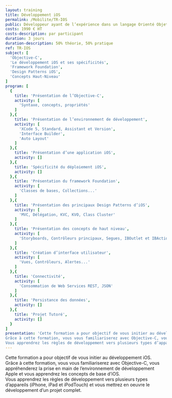 ```yaml
---
layout: training
title: Développement iOS
permalink: /Mobilite/TR-IOS
public: Développeur ayant de l’expérience dans un langage Orienté Objets
costs: 1990 € HT
costs-description: par participant
duration: 3 jours
duration-description: 50% théorie, 50% pratique
ref: TR-IOS
subject: [
  'Objective-C',
  'Le développement iOS et ses spécificités',
  'Framework Foundation',
  'Design Patterns iOS',
  'Concepts Haut-Niveau'
]
program: [
  {
    title: 'Présentation de l’Objective-C',
    activity: [
      'Syntaxe, concepts, propriétés'
    ]
  },{
    title: 'Présentation de l’environnement de développement',
    activity: [
      'XCode 5, Standard, Assistant et Version',
      'Interface Builder',
      'Auto Layout'
    ]
  },{
    title: 'Présentation d’une application iOS',
    activity: []
  },{
    title: 'Spécificité du déploiement iOS',
    activity: []
  },{
    title: 'Présentation du framework Foundation',
    activity: [
      'Classes de bases, Collections...'
    ]
  },{
    title: 'Présentation des principaux Design Patterns d’iOS',
    activity: [
      'MVC, Délégation, KVC, KVO, Class Cluster'
    ]
  },{
    title: 'Présentation des concepts de haut niveau',
    activity: [
      'Storyboards, Contrôleurs principaux, Segues, IBOutlet et IBAction'
    ]
  },{
    title: 'Création d’interface utilisateur',
    activity: [
      'Vues, Contrôleurs, Alertes...'
    ]
  },{
    title: 'Connectivité',
    activity: [
      'Consommation de Web Services REST, JSON'
    ]
  },{
    title: 'Persistance des données',
    activity: []
  },{
    title: 'Projet Tutoré',
    activity: []
  }
]
presentation: 'Cette formation a pour objectif de vous initier au développement iOS.
Grâce à cette formation, vous vous familiariserez avec Objective-C, vous appréhenderez la prise en main de l’environnement de développement Apple et vous apprendrez les concepts de base d’iOS.
Vous apprendrez les règles de développement vers plusieurs types d’appareils (iPhone, iPad et iPodTouch) et vous mettrez en oeuvre le développement d’un projet complet.'
---
```


Cette formation a pour objectif de vous initier au développement iOS.  
Grâce à cette formation, vous vous familiariserez avec Objective-C, vous appréhenderez la prise en main de l’environnement de développement Apple et vous apprendrez les concepts de base d’iOS.  
Vous apprendrez les règles de développement vers plusieurs types d’appareils (iPhone, iPad et iPodTouch) et vous mettrez en oeuvre le développement d’un projet complet.  
